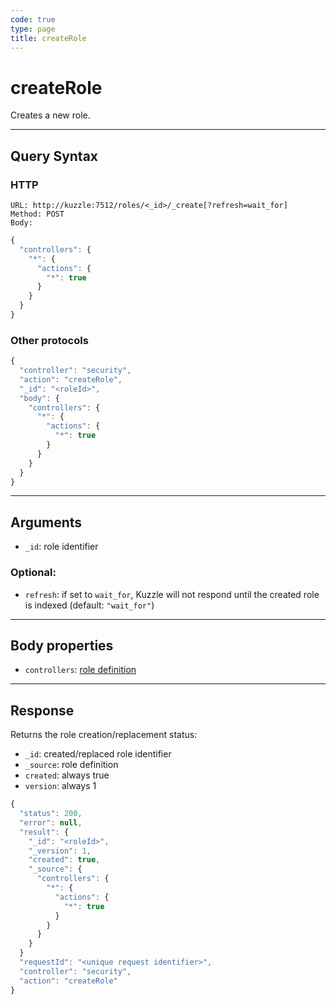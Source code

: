 ```yaml
---
code: true
type: page
title: createRole
---
```


# createRole



Creates a new role.

---

## Query Syntax

### HTTP

```http
URL: http://kuzzle:7512/roles/<_id>/_create[?refresh=wait_for]
Method: POST
Body:
```

```js
{
  "controllers": {
    "*": {
      "actions": {
        "*": true
      }
    }
  }
}
```

### Other protocols

```js
{
  "controller": "security",
  "action": "createRole",
  "_id": "<roleId>",
  "body": {
    "controllers": {
      "*": {
        "actions": {
          "*": true
        }
      }
    }
  }
}
```

---

## Arguments

- `_id`: role identifier

### Optional:

- `refresh`: if set to `wait_for`, Kuzzle will not respond until the created role is indexed (default: `"wait_for"`)

---

## Body properties

- `controllers`: [role definition](/core/2/guides/essentials/security#defining-roles)

---

## Response

Returns the role creation/replacement status:

- `_id`: created/replaced role identifier
- `_source`: role definition
- `created`: always true
- `version`: always 1

```js
{
  "status": 200,
  "error": null,
  "result": {
    "_id": "<roleId>",
    "_version": 1,
    "created": true,
    "_source": {
      "controllers": {
        "*": {
          "actions": {
            "*": true
          }
        }
      }
    }
  }
  "requestId": "<unique request identifier>",
  "controller": "security",
  "action": "createRole"
}
```
